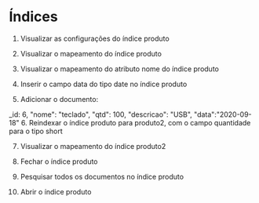 # Índices

1. Visualizar as configurações do índice produto

2. Visualizar o mapeamento do índice produto

3. Visualizar o mapeamento do atributo nome do índice produto

4. Inserir o campo data do tipo date no índice produto

5. Adicionar o documento:

_id: 6, "nome": "teclado", "qtd": 100, "descricao": "USB", "data":"2020-09-18"
6. Reindexar o índice produto para produto2, com o campo quantidade para o tipo short

7. Visualizar o mapeamento do índice produto2

8. Fechar o índice produto

9. Pesquisar todos os documentos no índice produto

10. Abrir o índice produto
